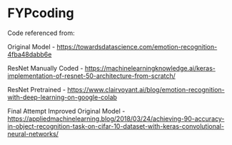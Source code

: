 # FYPcoding
Code referenced from:

Original Model - https://towardsdatascience.com/emotion-recognition-4fba48dabb6e

ResNet Manually Coded - https://machinelearningknowledge.ai/keras-implementation-of-resnet-50-architecture-from-scratch/

ResNet Pretrained - https://www.clairvoyant.ai/blog/emotion-recognition-with-deep-learning-on-google-colab

Final Attempt Improved Original Model - https://appliedmachinelearning.blog/2018/03/24/achieving-90-accuracy-in-object-recognition-task-on-cifar-10-dataset-with-keras-convolutional-neural-networks/